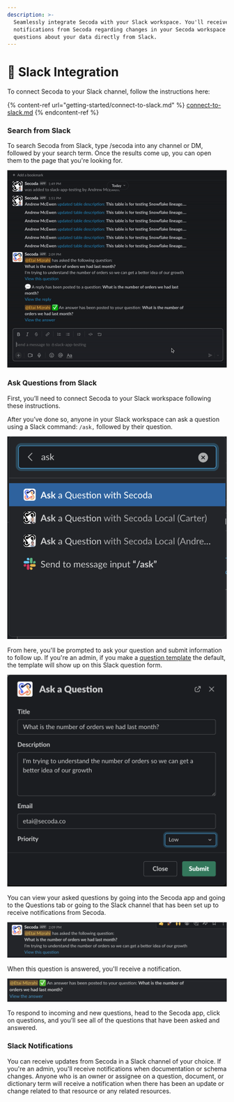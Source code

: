 ```yaml
---
description: >-
  Seamlessly integrate Secoda with your Slack workspace. You'll receive
  notifications from Secoda regarding changes in your Secoda workspace and ask
  questions about your data directly from Slack.
---
```


# 🔮 Slack Integration

To connect Secoda to your Slack channel, follow the instructions here:&#x20;

{% content-ref url="getting-started/connect-to-slack.md" %}
[connect-to-slack.md](getting-started/connect-to-slack.md)
{% endcontent-ref %}

### Search from Slack

To search Secoda from Slack, type /secoda into any channel or DM, followed by your search term. Once the results come up, you can open them to the page that you're looking for.&#x20;

![](<.gitbook/assets/ezgif.com-gif-maker (4).gif>)

### Ask Questions from Slack

First, you’ll need to connect Secoda to your Slack workspace following these instructions.&#x20;

After you’ve done so, anyone in your Slack workspace can ask a question using a Slack command: `/ask,` followed by their question.&#x20;

![](<.gitbook/assets/Screen Shot 2022-04-09 at 2.08.29 PM (2).png>)

From here, you'll be prompted to ask your question and submit information to follow up. If you're an admin, if you make a [question template](features/data-requests/templates.md) the default, the template will show up on this Slack question form.

![](<.gitbook/assets/Screen Shot 2022-04-09 at 2.09.20 PM (1).png>)

You can view your asked questions by going into the Secoda app and going to the Questions tab or going to the Slack channel that has been set up to receive notifications from Secoda.&#x20;

![](<.gitbook/assets/Screen Shot 2022-04-09 at 2.09.34 PM.png>)

When this question is answered, you'll receive a notification.&#x20;

![](<.gitbook/assets/Screen Shot 2022-04-09 at 2.10.05 PM.png>)

To respond to incoming and new questions, head to the Secoda app, click on questions, and you’ll see all of the questions that have been asked and answered.

### Slack Notifications

You can receive updates from Secoda in a Slack channel of your choice. If you're an admin, you'll receive notifications when documentation or schema changes. Anyone who is an owner or assignee on a question, document, or dictionary term will receive a notification when there has been an update or change related to that resource or any related resources.&#x20;
